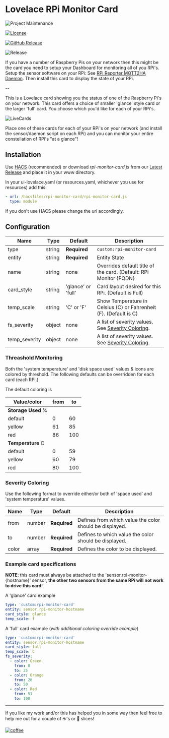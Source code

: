 # Lovelace RPi Monitor Card

![Project Maintenance][maintenance-shield]

[![License][license-shield]](LICENSE)

[![GitHub Release][releases-shield]][releases]

![Release](https://github.com/ironsheep/lovelace-rpi-monitor-card/workflows/Release/badge.svg)

If you have a number of Raspberry Pis on your network then this might be the card you need to setup your Dashboard for monitoring all of you RPi's.  Setup the sensor software on your RPi: See [RPi Reporter MQTT2HA Daemon](https://github.com/ironsheep/RPi-Reporter-MQTT2HA-Daemon). Then install this card to display the state of your RPi.

--

This is a Lovelace card showing you the status of one of the Raspberry Pi's on your network. This card offers a choice of smaller 'glance' style card or the larger 'full' card. You choose which you'd like for each of your RPi's.

![LiveCards](https://user-images.githubusercontent.com/540005/88344532-06257180-cd01-11ea-88ff-fac51d5ca5e6.png)

Place one of these cards for each of your RPi's on your network (and install the sensor/daemon script on each RPi) and you can monitor your entire constellation of RPi's "at a glance"!


## Installation

Use [HACS](https://github.com/custom-components/hacs) (recommended)
or download _rpi-monitor-card.js_ from our [Latest Release](https://github.com/ironsheep/lovelace-rpi-monitor-card/releases/latest) and place it in your www directory.

In your ui-lovelace.yaml (or resources.yaml, whichever you use for resources) add this:

```yaml
- url: /hacsfiles/rpi-monitor-card/rpi-monitor-card.js
  type: module
```

If you don't use HACS please change the url accordingly.

## Configuration

| Name          | Type   | Default            | Description                                                           |
| ------------- | ------ | ------------------ | --------------------------------------------------------------------- |
| type          | string | **Required**       | `custom:rpi-monitor-card`                                             |
| entity        | string | **Required**       | Entity State                                                          |
| name          | string | none               | Overrides default title of the card. (Default: RPi Monitor {FQDN}                                 |
| card_style    | string | 'glance' or 'full' | Card layout desired for this RPi. (Default is Full)                   |
| temp_scale    | string | 'C' or 'F'         | Show Temperature in Celsius (C) or Fahrenheit (F). (Default is C)     |
| fs_severity   | object | none               | A list of severity values. See [Severity Coloring](#severity-coloring). |
| temp_severity | object | none               | A list of severity values. See [Severity Coloring](#severity-coloring). |


### Threashold Monitoring

Both the 'system temperature' and 'disk space used' values & icons are colored by threshold. The following defaults can be overridden for each card (each RPi.)

The default coloring is

| **Value**/color       | from            | to                                          
| ------------- | ------ | ------------------ 
| **Storage Used** % ||
| default| 0 | 60 
| yellow| 61| 85 
|red | 86 | 100 
| **Temperature** C ||
|default| 0 | 59 
| yellow| 60 | 79 
| red| 80 | 100 


### Severity Coloring
Use the following format to override either/or both of 'space used' and 'system temperature' values.

| Name  | Type   | Default      | Description                                             |
| ----- | ------ | ------------ | ------------------------------------------------------- |
| from  | number | **Required** | Defines from which value the color should be displayed. |
| to    | number | **Required** | Defines to which value the color should be displayed.   |
| color | array  | **Required** | Defines the color to be displayed.                      |

### Example card specifications

**NOTE**: this card must always be attached to the 'sensor.rpi-monitor-{hostname}' sensor, **the other two sensors from the same RPi will not work to drive this card!**

A 'glance' card example

```yaml
type: 'custom:rpi-monitor-card'
entity: sensor.rpi-monitor-hostname
card_style: glance
temp_scale: f

```

A 'full' card example (*with additional coloring override example*)

```yaml
type: 'custom:rpi-monitor-card'
entity: sensor.rpi-monitor-hostname
card_style: full
temp_scale: C
fs_severity:
  - color: Green
    from: 0
    to: 25
  - color: Orange
    from: 26
    to: 50
  - color: Red
    from: 51
    to: 100
```

---

If you like my work and/or this has helped you in some way then feel free to help me out for a couple of :coffee:'s or :pizza: slices!

[![coffee](https://www.buymeacoffee.com/assets/img/custom_images/black_img.png)](https://www.buymeacoffee.com/ironsheep)


[maintenance-shield]: https://img.shields.io/badge/maintainer-S%20M%20Moraco%20%40ironsheepbiz-blue.svg?style=for-the-badge
[hacs-shield]: https://img.shields.io/badge/HACS-Default-orange.svg?style=for-the-badge
[license-shield]: https://camo.githubusercontent.com/bc04f96d911ea5f6e3b00e44fc0731ea74c8e1e9/68747470733a2f2f696d672e736869656c64732e696f2f6769746875622f6c6963656e73652f69616e74726963682f746578742d646976696465722d726f772e7376673f7374796c653d666f722d7468652d6261646765
[releases-shield]: https://img.shields.io/github/release/ironsheep/lovelace-rpi-monitor-card.svg?style=for-the-badge
[releases]: https://github.com/ironsheep/lovelace-rpi-monitor-card/releases
